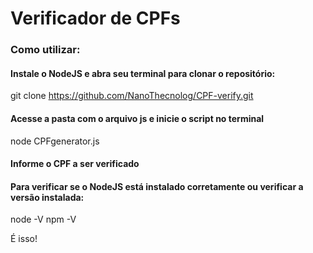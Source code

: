 # Verificador de CPFs

### Como utilizar:
#### Instale o NodeJS e abra seu terminal para clonar o repositório:
git clone https://github.com/NanoThecnolog/CPF-verify.git

#### Acesse a pasta com o arquivo js e inicie o script no terminal
node CPFgenerator.js

#### Informe o CPF a ser verificado


#### Para verificar se o NodeJS está instalado corretamente ou verificar a versão instalada:
node -V
npm -V

É isso!

